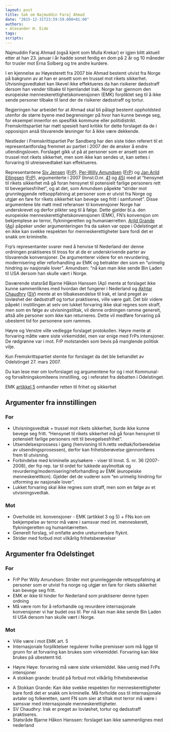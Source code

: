 ```yaml
---
layout: post
title: Sak om Najmuddin Faraj Ahmad
date: "2015-12-31T23:59:59.000+01:00"
authors:
- Alexander H. Eide
tags:
scripts:
---
```


Najmuddin Faraj Ahmad (også kjent som Mulla Krekar) er igjen blitt aktuell etter at han 23. januar i år hadde sonet ferdig en dom på 2 år og 10 måneder for trusler mot Erna Solberg og tre andre kurdere.

I en kjennelse av Høyesterett fra 2007 ble Ahmad bestemt utvist fra Norge på bakgrunn av at han er ansett som en trussel mot rikets sikkerhet. Utvisningsvedtaket kan likevel ikke effektueres da han risikerer dødsstraff dersom han vender tilbake til hjemlandet Irak. Norge har gjennom den europeiske menneskerettighetskonvensjonen (EMK) forpliktet seg til å ikke sende personer tilbake til land der de risikerer dødsstraff og tortur.

Regjeringen har arbeidet for at Ahmad skal bli pålagt bestemt oppholdsted utenfor de større byene med begrensinger på hvor han kunne bevege seg, for eksempel innenfor en spesifikk kommune eller politidistrikt. Fremskrittspartiet har møtt spesielt hard kritikk for dette forslaget da de i opposisjon anså tilsvarende løsninger for å ikke være dekkende.

Nestleder i Fremskrittspartiet Per Sandberg har den siste tiden referert til et representantforslag fremmet av partiet i 2007 der de ønsker å endre utlendingsloven. Forslaget gikk ut på at personer som er ansett som en trussel mot rikets sikkerhet, men som ikke kan sendes ut, kan settes i forvaring til utreisevedtaket kan effektueres.


Representantene [Siv Jensen](https://www.holderdeord.no/representatives/sivj) ([FrP](https://www.holderdeord.no/parties/frp)), [Per-Willy Amundsen](https://www.holderdeord.no/representatives/pta) ([FrP](https://www.holderdeord.no/parties/frp)) og [Jan Arild Ellingsen](https://www.holderdeord.no/representatives/jae) ([FrP](https://www.holderdeord.no/parties/frp)), argumenterte i 2007 (Innst.O.nr. [41](https://www.stortinget.no/Global/pdf/Innstillinger/Odelstinget/2007-2008/inno-200708-041.pdf) og [45](https://www.stortinget.no/Global/pdf/Innstillinger/Odelstinget/2006-2007/inno-200607-045.pdf)) med at “hensynet til rikets sikkerhet må gå foran hensynet til potensielt farlige personers rett til bevegelsesfrihet”, og at det, som Amundsen påpekte “strider mot grunnleggende rettsoppfatning at personer som er utvist fra Norge og utgjør en fare for rikets sikkerhet kan bevege seg fritt i samfunnet”. Disse argumentene ble møtt med referanser til konvensjoner Norge har underskrevet og derfor plikter seg til å følge. Dette gjelder bl.a. den europeiske menneskerettighetskonvensjonen (EMK), FN’s konvensjon om bekjemplese av terror, flykningeretten og humaniærretten. [Arild Grande](https://www.holderdeord.no/representatives/aast) ([Ap](https://www.holderdeord.no/parties/a)) påpeker under argumenteringen fra da saken var oppe i Odelstinget at en ikke kan svekke respekten for menneskerettigheter bare fordi det er snakk om kriminelle.

Frp’s representanter svarer med å henvise til Nederland der denne ordningen praktiseres til tross for at de er underskrivende parter av tilsvarende konvensjoner. De argumenterer videre for en revurdering, modernisering eller reforhandling av EMK og betrakter den som en “urimelig hindring av nasjonale lover”. Amundsen: “nå kan man ikke sende Bin Laden til USA dersom han skulle vært i Norge.

Daværende statsråd Bjarne Håkon Hanssen (Ap) mente at forslaget ikke kunne sammenliknes med hvordan det fungerer i Nederland og [Akhtar Chaudhry](https://www.holderdeord.no/representatives/ac) ([SV](https://www.holderdeord.no/parties/sv)) mente at en tilbakesendelse til Irak, et land preget av lovløshet der dødsstraff og tortur praktiseres, ville være galt. Det blir videre påpekt i instillingen at selv om lukket forvaring ikke skal regnes som straff, men som en følge av utvisningstiltak, vil denne ordningen ramme generelt, altså alle personer som ikke kan returneres. Dette vil medføre forvaring på ubestemt tid for personene som rammes.

Høyre og Venstre ville vedlegge forslaget protokollen. Høyre mente at forvaring måtte være siste virkemiddel, men var enige med FrPs intensjoner. De rødgrønne var i mot. FrP motstanden som bevis på manglende politisk vilje.

Kun Fremskrittspartiet stemte for forslaget da det ble behandlet av Odelstinget 27. mars 2007.

Du kan lese mer om lovforslaget og argumentene for og i mot Kommunal- og forvaltningskomiteens innstilling, og i referatet fra debatten i Odelstinget.

EMK [artikkel 5](https://lovdata.no/dokument/NL/lov/1999-05-21-30/KAPITTEL_2#KAPITTEL_2) omhandler retten til frihet og sikkerhet

## Argumenter fra innstillingen

### For
- Utvisningsvedtak + trussel mot rikets sikkerhet, burde ikke kunne bevege seg fritt. “Hensynet til rikets sikkerhet må gå foran hensynet til potensielt farlige personers rett til bevegelsesfrihet”.
- Utsendelsesprossess i gang (henvisning til h.retts vedtak/forberedelse av utsendingsprosessen), derfor kan frihetsberøvelse gjennomføres frem til utvisning.
- Forbindelse med kriminelle asylsøkere - viser til Innst. S. nr. 36 (2007-2008), der frp rep. tar til ordet for lukkede asylmottak og revurdering/modernisering/reforhandling av EMK (europeiske menneskerettkon). Gjelder det de vuderer som “en urimelig hindring for utforming av nasjonale lover”.
- Lukket forvaring skal ikke regnes som straff, men som en følge av et utvisningsvedtak.

### Mot
- Overholde int. konvensjoner - EMK (artikkel 3 og 5) + FNs kon om bekjempelse av terror må være i samsvar med int. menneskerett, flykningeretten og humanitærretten.
- Generelt forslag, vil omfatte andre ureturnerbare flyknt.
- Strider med forbud mot vilkårlig frihetsberøvelser

## Argumenter fra Odelstinget

### For
- FrP Per Willy Amundsen: Strider mot grunnleggende rettsoppfatning at personer som er utvist fra norge og utgjør en fare for rikets sikkerhet kan bevege seg fritt.
- EMK er ikke til hinder for Nederland som praktiserer denne typen ordning
- Må være rom for å reforhandle og revurdere internasjonale konvensjoner vi har budet oss til. Per nå kan man ikke sende Bin Laden til USA dersom han skulle vært i Norge.

### Mot
- Ville være i mot EMK art. 5
- Internasjonale forpliktelser regulerer hvilke premisser som må ligge til grunn for at forvaring kan brukes som virkemiddel. Forvaring kan ikke brukes på ubestemt tid.
<ul>
<li>Høyre Høye: forvaring må være siste virkemiddel. Ikke uenig med FrPs intensjoner</li>
<li>A stokkan grande: brudd på forbud mot vilkårlig frihetsberøvelse</li>
</ul>

- A Stokkan Grande: Kan ikke svekke respekten for menneskerettigheter bare fordi det er snakk om kriminelle. Må forholde oss til internasjonale avtaler og folkeretten, samt FN som sier at tiltak mot terror må være i samsvar med internasjonale menneskerettigheter.
- SV Chaudhry: Irak er preget av lovløshet, tortur og dødsstraff praktiseres.
- Statsråde Bjarne Håkon Hanssen: forslaget kan ikke sammenlignes med nederland